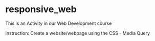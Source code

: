 # responsive_web

This is an Activity in our Web Development course

Instruction:
Create a website/webpage using the CSS - Media Query
